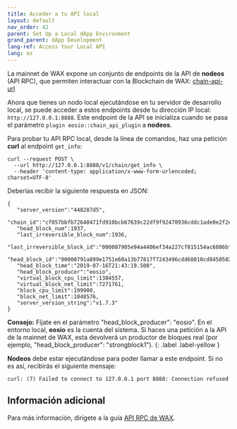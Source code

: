 ```yaml
---
title: Acceder a tu API local
layout: default
nav_order: 42
parent: Set Up a Local dApp Environment
grand_parent: dApp Development
lang-ref: Access Your Local API
lang: es
---
```


La mainnet de WAX expone un conjunto de endpoints de la API de **nodeos** (API RPC), que permiten interactuar con la Blockchain de WAX: [chain-api-url](/en/wax-infrastructure/#public-and-free-api-service-providers)

Ahora que tienes un nodo local ejecutándose en tu servidor de desarrollo local, se puede acceder a estos endpoints desde tu dirección IP local: `http://127.0.0.1:8888`. Este endpoint de la API se inicializa cuando se pasa el parámetro `plugin eosio::chain_api_plugin` a **nodeos**.

Para probar tu API RPC local, desde la línea de comandos, haz una petición **curl** al endpoint `get_info`:

```
curl --request POST \
  --url http://127.0.0.1:8888/v1/chain/get_info \
  --header 'content-type: application/x-www-form-urlencoded; charset=UTF-8'
```

Deberías recibir la siguiente respuesta en JSON:

```
{
   "server_version":"448287d5",
   "chain_id":"cf057bbfb72640471fd910bcb67639c22df9f92470936cddc1ade0e2f2e7dc4f",
   "head_block_num":1937,
   "last_irreversible_block_num":1936,
   "last_irreversible_block_id":"000007905e94a4406ef34a227cf815154ac6886bf54deaa2d35db606cb4b667d",
   "head_block_id":"00000791a899e1751e60a13b77817f7243496cdd68010cd84505023200fd9e8a",
   "head_block_time":"2019-07-16T21:43:19.500",
   "head_block_producer":"eosio",
   "virtual_block_cpu_limit":1384557,
   "virtual_block_net_limit":7271761,
   "block_cpu_limit":199900,
   "block_net_limit":1048576,
   "server_version_string":"v1.7.3"
}
```

<strong>Consejo:</strong> Fíjate en el parámetro "head_block_producer": "eosio". En el entorno local, <strong>eosio</strong> es la cuenta del sistema. Si haces una petición a la API de la mainnet de WAX, esta devolverá un productor de bloques real (por ejemplo, "head_block_producer": "strongblock1").
{: .label .label-yellow }

**Nodeos** debe estar ejecutándose para poder llamar a este endpoint. Si no es así, recibirás el siguiente mensaje:

```
curl: (7) Failed to connect to 127.0.0.1 port 8888: Connection refused
```

## Información adicional

Para más información, dirígete a la guía [API RPC de WAX](/es/api-reference/rpc_api).
